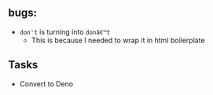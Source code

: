 ## bugs:
- `don't` is turning into `donâ€™t`
    - This is because I needed to wrap it in html boilerplate

## Tasks
- Convert to Deno